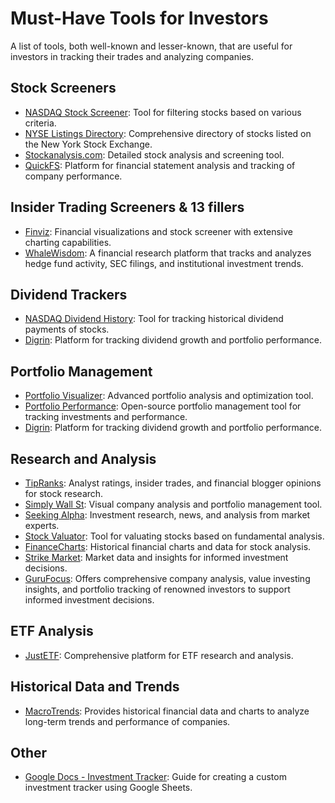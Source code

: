 # Must-Have Tools for Investors
A list of tools, both well-known and lesser-known, that are useful for investors in tracking their trades and analyzing companies.

## Stock Screeners

- [NASDAQ Stock Screener](https://www.nasdaq.com/market-activity/stocks/screener): Tool for filtering stocks based on various criteria.
- [NYSE Listings Directory](https://www.nyse.com/listings_directory/stock): Comprehensive directory of stocks listed on the New York Stock Exchange.
- [Stockanalysis.com](https://stockanalysis.com/): Detailed stock analysis and screening tool.
- [QuickFS](https://quickfs.net): Platform for financial statement analysis and tracking of company performance.

## Insider Trading Screeners & 13 fillers

- [Finviz](https://finviz.com): Financial visualizations and stock screener with extensive charting capabilities.
- [WhaleWisdom](https://whalewisdom.com): A financial research platform that tracks and analyzes hedge fund activity, SEC filings, and institutional investment trends.

## Dividend Trackers

- [NASDAQ Dividend History](https://www.nasdaq.com/market-activity/stocks/qcom/dividend-history): Tool for tracking historical dividend payments of stocks.
- [Digrin](https://www.digrin.com): Platform for tracking dividend growth and portfolio performance.

## Portfolio Management

- [Portfolio Visualizer](https://portfoliovisualizer.com): Advanced portfolio analysis and optimization tool.
- [Portfolio Performance](https://portfolio-performance.info): Open-source portfolio management tool for tracking investments and performance.
- [Digrin](https://www.digrin.com): Platform for tracking dividend growth and portfolio performance.

## Research and Analysis

- [TipRanks](https://www.tipranks.com): Analyst ratings, insider trades, and financial blogger opinions for stock research.
- [Simply Wall St](https://simplywall.st/): Visual company analysis and portfolio management tool.
- [Seeking Alpha](https://seekingalpha.com): Investment research, news, and analysis from market experts.
- [Stock Valuator](https://stockvaluator.co): Tool for valuating stocks based on fundamental analysis.
- [FinanceCharts](https://www.financecharts.com/): Historical financial charts and data for stock analysis.
- [Strike Market](https://strike.market): Market data and insights for informed investment decisions.
- [GuruFocus](https://www.gurufocus.com/): Offers comprehensive company analysis, value investing insights, and portfolio tracking of renowned investors to support informed investment decisions.

## ETF Analysis

- [JustETF](https://justetf.com): Comprehensive platform for ETF research and analysis.

## Historical Data and Trends

- [MacroTrends](https://macrotrends.net): Provides historical financial data and charts to analyze long-term trends and performance of companies.

## Other

- [Google Docs - Investment Tracker](https://support.google.com/docs/answer/3093281?hl=en): Guide for creating a custom investment tracker using Google Sheets.
